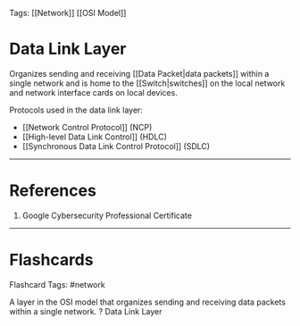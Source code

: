 Tags: [[Network]] [[OSI Model]]
# Data Link Layer

Organizes sending and receiving [[Data Packet|data packets]] within a single network and is home to the [[Switch|switches]] on the local network and network interface cards on local devices.

Protocols used in the data link layer:
- [[Network Control Protocol]] (NCP)
- [[High-level Data Link Control]] (HDLC)
- [[Synchronous Data Link Control Protocol]] (SDLC)

---
# References

1. Google Cybersecurity Professional Certificate

---
# Flashcards

Flashcard Tags: #network 

A layer in the OSI model that organizes sending and receiving data packets within a single network.
?
Data Link Layer
<!--SR:!2024-05-13,9,270-->